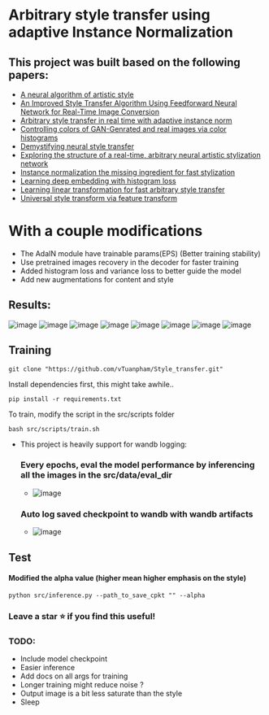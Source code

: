 # Arbitrary style transfer using adaptive Instance Normalization

## This project was built based on the following papers:

 * [ A neural algorithm of artistic style](https://arxiv.org/abs/1508.06576)
 * [ An Improved Style Transfer Algorithm Using Feedforward Neural Network for Real-Time Image Conversion](https://www.mdpi.com/2071-1050/11/20/5673)
 * [ Arbitrary style transfer in real time with adaptive instance norm](https://arxiv.org/abs/1703.06868)
 * [ Controlling colors of GAN-Genrated and real images via color histograms](https://arxiv.org/abs/2011.11731)
 * [ Demystifying neural style transfer](https://arxiv.org/abs/1701.01036)
 * [ Exploring the structure of a real-time, arbitrary neural artistic stylization network](https://arxiv.org/abs/1705.06830)
 * [ Instance normalization the missing ingredient for fast stylization](https://arxiv.org/abs/1607.08022)
 * [ Learning deep embedding with histogram loss](https://arxiv.org/abs/1611.00822)
 * [ Learning linear transformation for fast arbitrary style transfer](https://arxiv.org/abs/1808.04537)
 * [ Universal style transform via feature transform](https://arxiv.org/abs/1705.08086)

# With a couple modifications
  * The AdaIN module have trainable params(EPS) (Better training stability)
  * Use pretrained images recovery in the decoder for faster training
  * Added histogram loss and variance loss to better guide the model
  * Add new augmentations for content and style

## Results:
  ![image](https://github.com/vTuanpham/Style_transfer/assets/82665400/16e47a49-6d44-448c-92a7-5ddd81c51b85)
  ![image](https://github.com/vTuanpham/Style_transfer/assets/82665400/cdfbb246-572a-4cb4-8629-47fc87deaa8b)
  ![image](https://github.com/vTuanpham/Style_transfer/assets/82665400/be3aef53-6ff2-42cd-8ff7-1e00c3dedabf)
  ![image](https://github.com/vTuanpham/Style_transfer/assets/82665400/94db9f2c-d569-4890-9b4b-cf574e399f6e)
  ![image](https://github.com/vTuanpham/Style_transfer/assets/82665400/5cccd992-abe5-480b-9981-fc4f8aaee884)
  ![image](https://github.com/vTuanpham/Style_transfer/assets/82665400/16e6929a-860c-4038-8df0-924a98331cc7)
  ![image](https://github.com/vTuanpham/Style_transfer/assets/82665400/ebc3b5e4-9b27-4e78-b0cf-261562fb764b)
  ![image](https://github.com/vTuanpham/Style_transfer/assets/82665400/26ff5fe9-1ef8-4b7c-bc08-0fc0302bca9e)


## Training
  ```
  git clone "https://github.com/vTuanpham/Style_transfer.git"
  ```
  Install dependencies first, this might take awhile..
  ```
  pip install -r requirements.txt
  ```
  To train, modify the script in the src/scripts folder
  ```
  bash src/scripts/train.sh 
  ```

  * This project is heavily support for wandb logging:
    ### Every epochs, eval the model performance by inferencing all the images in the src/data/eval_dir   
    * ![image](https://github.com/vTuanpham/Style_transfer/assets/82665400/051c1ed1-2402-4b70-84dd-aab9711afb39)
    ### Auto log saved checkpoint to wandb with wandb artifacts
    * ![image](https://github.com/vTuanpham/Style_transfer/assets/82665400/a3838187-fb5a-4983-bce7-6ee8a23f5603)


## Test

  #### Modified the alpha value (higher mean higher emphasis on the style)
  ```
  python src/inference.py --path_to_save_cpkt "" --alpha 
  ```

### Leave a star ⭐ if you find this useful!


### TODO:
  * Include model checkpoint
  * Easier inference
  * Add docs on all args for training
  * Longer training might reduce noise ?
  * Output image is a bit less saturate than the style
  * Sleep
   




